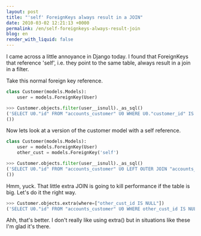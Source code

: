 ```yaml
---
layout: post
title: "'self' ForeignKeys always result in a JOIN"
date: 2010-03-02 12:21:13 +0000
permalink: /en/self-foreignkeys-always-result-join
blog: en
render_with_liquid: false
---
```


I came across a little annoyance in Django today. I found that
ForeignKeys that reference 'self', i.e. they point to the same table,
always result in a join in a filter.

Take this normal foreign key reference.

```python
class Customer(models.Models):
    user = models.ForeignKey(User)

>>> Customer.objects.filter(user__isnull)._as_sql()
('SELECT U0."id" FROM "accounts_customer" U0 WHERE U0."customer_id" IS NULL',
())
```

Now lets look at a version of the customer model with a self reference.

```python
class Customer(models.Models):
    user = models.ForeignKey(User)
    other_cust = models.ForeignKey('self')

>>> Customer.objects.filter(user__isnull)._as_sql()
('SELECT U0."id" FROM "accounts_customer" U0 LEFT OUTER JOIN "accounts_customer" U1 ON (U0."other_cust_id" = U1."id") WHERE U1."id" IS NULL',
())
```

Hmm, yuck. That little extra JOIN is going to kill performance if the
table is big. Let's do it the right way.

```python
>>> Customer.objects.extra(where=["other_cust_id IS NULL"])
('SELECT U0."id" FROM "accounts_customer" U0 WHERE other_cust_id IS NULL', ())
```

Ahh, that's better. I don't really like using extra() but in situations
like these I'm glad it's there.
